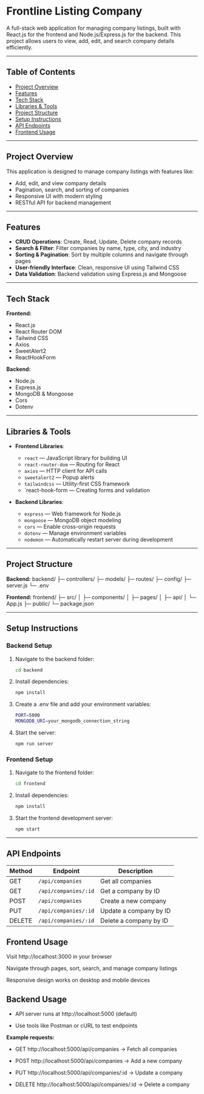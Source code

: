 # Frontline Listing Company

A full-stack web application for managing company listings, built with React.js for the frontend and Node.js/Express.js for the backend. This project allows users to view, add, edit, and search company details efficiently.

---

## Table of Contents

- [Project Overview](#project-overview)
- [Features](#features)
- [Tech Stack](#tech-stack)
- [Libraries & Tools](#libraries--tools)
- [Project Structure](#project-structure)
- [Setup Instructions](#setup-instructions)
- [API Endpoints](#api-endpoints)
- [Frontend Usage](#frontend-usage)

---

## Project Overview

This application is designed to manage company listings with features like:

- Add, edit, and view company details
- Pagination, search, and sorting of companies
- Responsive UI with modern styling
- RESTful API for backend management

---

## Features

- **CRUD Operations**: Create, Read, Update, Delete company records
- **Search & Filter**: Filter companies by name, type, city, and industry
- **Sorting & Pagination**: Sort by multiple columns and navigate through pages
- **User-friendly Interface**: Clean, responsive UI using Tailwind CSS
- **Data Validation**: Backend validation using Express.js and Mongoose

---

## Tech Stack

**Frontend:**  
- React.js  
- React Router DOM  
- Tailwind CSS  
- Axios  
- SweetAlert2
- ReactHookForm

**Backend:**  
- Node.js  
- Express.js  
- MongoDB & Mongoose  
- Cors  
- Dotenv  

---

## Libraries & Tools

- **Frontend Libraries**:  
  - `react` — JavaScript library for building UI  
  - `react-router-dom` — Routing for React  
  - `axios` — HTTP client for API calls  
  - `sweetalert2` — Popup alerts  
  - `tailwindcss` — Utility-first CSS framework
  - `react-hook-form  — Creating forms and validation

- **Backend Libraries**:  
  - `express` — Web framework for Node.js  
  - `mongoose` — MongoDB object modeling  
  - `cors` — Enable cross-origin requests  
  - `dotenv` — Manage environment variables  
  - `nodemon` — Automatically restart server during development  

---

## Project Structure
**Backend:**
backend/
├─ controllers/
├─ models/
├─ routes/
├─ config/
├─ server.js
└─ .env

**Frontend:**
frontend/
├─ src/
│ ├─ components/
│ ├─ pages/
│ ├─ api/
│ └─ App.js
├─ public/
└─ package.json


---

## Setup Instructions

### Backend Setup

1. Navigate to the backend folder:
   ```bash
   cd backend

2. Install dependencies:
   ``` bash
   npm install

3. Create a .env file and add your environment variables:
   ```bash
   PORT=5000
   MONGODB_URI=your_mongodb_connection_string

4. Start the server:
   ```bash 
   npm run server

### Frontend Setup

1. Navigate to the frontend folder:
   ```bash
   cd frontend

2. Install dependencies:
   ```bash
   npm install
   
3. Start the frontend development server:
   ```bash
   npm start

---

## API Endpoints

| Method | Endpoint             | Description            |
| ------ | -------------------- | ---------------------- |
| GET    | `/api/companies`     | Get all companies      |
| GET    | `/api/companies/:id` | Get a company by ID    |
| POST   | `/api/companies`     | Create a new company   |
| PUT    | `/api/companies/:id` | Update a company by ID |
| DELETE | `/api/companies/:id` | Delete a company by ID |

## Frontend Usage

Visit http://localhost:3000 in your browser

Navigate through pages, sort, search, and manage company listings

Responsive design works on desktop and mobile devices

## Backend Usage

- API server runs at http://localhost:5000 (default)

- Use tools like Postman or cURL to test endpoints

**Example requests:**

- GET http://localhost:5000/api/companies → Fetch all companies

- POST http://localhost:5000/api/companies → Add a new company

- PUT http://localhost:5000/api/companies/:id → Update a company

- DELETE http://localhost:5000/api/companies/:id → Delete a company
